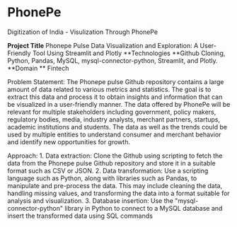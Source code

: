 # PhonePe
Digitization of India - Visulization Through PhonePe

**Project Title**	Phonepe Pulse Data Visualization and Exploration: A User-Friendly Tool Using Streamlit and Plotly
**Technologies	**Github Cloning, Python, Pandas, MySQL, mysql-connector-python, Streamlit, and Plotly.
**Domain	** Fintech


Problem Statement: The Phonepe pulse Github repository contains a large amount of data related to various metrics and statistics. The goal is to extract this data and process it to obtain insights and information that can be visualized in a user-friendly manner.
The data offered by PhonePe will be relevant for multiple stakeholders including government, policy makers, regulatory bodies, media, industry analysts, merchant partners, startups, academic institutions and students. The data as well as the trends could be used by multiple entities to understand consumer and merchant behavior and identify new opportunities for growth.

Approach: 1. Data extraction: Clone the Github using scripting to fetch the data from the Phonepe pulse Github repository and store it in a suitable format such as CSV or JSON. 2. Data transformation: Use a scripting language such as Python, along with libraries such as Pandas, to manipulate and pre-process the data. This may include cleaning the data, handling missing values, and transforming the data into a format suitable for analysis and visualization. 3. Database insertion: Use the "mysql-connector-python" library in Python to connect to a MySQL database and insert the transformed data using SQL commands


